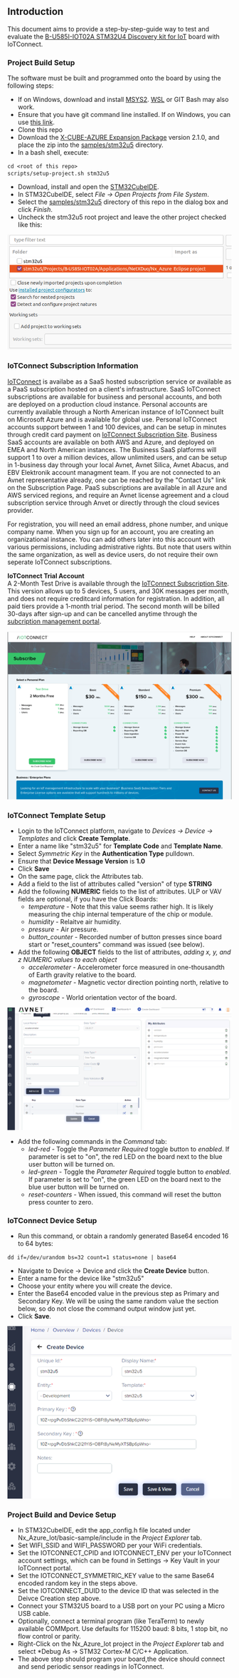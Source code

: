 ## Introduction

This document aims to provide a step-by-step-guide way to test and evaluate the 
[B-U585I-IOT02A STM32U4 Discovery kit for IoT](https://www.st.com/en/evaluation-tools/b-u585i-iot02a.html) board 
with IoTConnect.

### Project Build Setup

The software must be built and programmed onto the board by using the following steps:

* If on Windows, download and install [MSYS2](https://www.msys2.org/). [WSL](https://learn.microsoft.com/en-us/windows/wsl/about) or GIT Bash may also work.
* Ensure that you have git command line installed. If on Windows, you can use [this link](https://gitforwindows.org/).   
* Clone this repo
* Download the [X-CUBE-AZURE Expansion Package](https://www.st.com/en/embedded-software/x-cube-azure.html) version 2.1.0, 
and place the zip into the [samples/stm32u5](samples/stm32u5) directory.
* In a bash shell, execute:

```shell
cd <root of this repo>
scripts/setup-project.sh stm32u5 
```

* Download, install and open the [STM32CubeIDE](https://www.st.com/en/development-tools/stm32cubeide.html).
* In STM32CubeIDE, select *File -> Open Projects from File System*.
* Select the [samples/stm32u5](samples/stm32u5) directory of this repo in the dialog box and click *Finish*.
* Uncheck the stm32u5 root project and leave the other project checked like this:

![Import Project Screenshot](media/import-project.png "Import Project Screenshot]")

### IoTConnect Subscription Information

[IoTConnect](https://iotconnect.io) is availabe as a SaaS hosted subscription service or available as a PaaS subscription hosted on a client's infrastructure. SaaS IoTConnect subscriptions are available for business and personal accounts, and both are deployed on a production cloud instance.  Personal accounts are currently available through a North American instance of IoTConnect built on Microsoft Azure and is available for global use.  Personal IoTConnect accounts support between 1 and 100 devices, and can be setup in minutes through credit card payment on [IoTConnect Subscription Site](https://subscription.iotconnect.io/subscribe). Business SaaS accounts are available on both AWS and Azure, and deployed on EMEA and North American instances.  The Business SaaS platforms will support 1 to over a million devices, allow unlimited users, and can be setup in 1-business day through your local Avnet, Avnet Silica, Avnet Abacus, and EBV Elektronik account managment team. If you are not connected to an Avnet representative already, one can be reached by the "Contact Us" link on the Subscription Page. PaaS subscriptions are available in all Azure and AWS serviced regions, and require an Avnet license agreement and a cloud subscription service through Anvet or directly through the cloud sevices provider. 

For registration, you will need an email address, phone number, and unique company name. When you sign up for an account, you are creating an organizational instance.  You can add others later into this account with various permissions, including admistrative rights.  But note that users within the same organization, as well as device users, do not require their own seperate IoTConnect subscriptions.   

**IoTConnect Trial Account**  
A 2-Month Test Drive is available through the [IoTConnect Subscription Site](https://subscription.iotconnect.io/subscribe).  This version allows up to 5 devices, 5 users, and 30K messages per month, and does not require creditcard information for registration.  In addition, all paid tiers provide a 1-month trial period. The second month will be billed 30-days after sign-up and can be cancelled anytime through the [subcription management portal](https://subscription.iotconnect.io).

![IoTConnect Subscription Screenshot](media/IoTC-subscribe.png "IoTConnect Plans")

### IoTConnect Template Setup

* Login to the IoTConnect platform, navigate to *Devices -> Device -> Templates* and click **Create Template**.
* Enter a name like "stm32u5" for **Template Code** and **Template Name**. 
* Select *Symmetric Key* in the **Authentication Type** pulldown.
* Ensure that **Device Message Version** is **1.0**
* Click **Save**
* On the same page, click the Attributes tab.
* Add a field to the list of attributes called "version" of type **STRING** 
* Add the following **NUMERIC** fields to the list of attributes. ULP or VAV fields are optional, if you have the Click Boards:
  * *temperature* - Note that this value seems rather high. It is likely measuring the chip internal temperature of the chip or module.
  * *humidity* - Relaitve air humidity.
  * *pressure* - Air pressure.
  * *button_counter* - Recorded number of button presses since board start or "reset_counters" command was issued (see below).
* Add the following **OBJECT** fields to the list of attributes, *adding x, y, and z NUMERIC values to each object*
  * *accelerometer* - Accelerometer force measured in one-thousandth of Earth gravity relative to the board.
  * *magnetometer* - Magnetic vector direction pointing north, relative to the board.
  * *gyroscope* - World orientation vector of the board.

![Template Screenshot](media/template-screenshot.png "Template Screenshot")

* Add the following commands in the *Command* tab:
  * *led-red*   - Toggle the *Parameter Required* toggle button to *enabled*. If parameter is set to "on", the red LED on the board next to the blue user button will be turned on. 
  * *led-green* - Toggle the *Parameter Required* toggle button to *enabled*. If parameter is set to "on", the green LED on the board next to the blue user button will be turned on. 
  * *reset-counters* - When issued, this command will reset the button press counter to zero.

### IoTConnect Device Setup

* Run this command, or obtain a randomly generated Base64 encoded 16 to 64 bytes:

```shell
dd if=/dev/urandom bs=32 count=1 status=none | base64
```

* Navigate to Device -> Device and click the **Create Device** button.
* Enter a name for the device like "stm32u5"
* Choose your entity where you will create the device.
* Enter the Base64 encoded value in the previous step as Primary and Secondary Key. 
We will be using the same random value the section below, so do not close the command output window just yet.
* Click **Save**.

![Device Creation Screenshot](media/create-device.png "Device Creation Screenshot")


### Project Build and Device Setup

* In STM32CubeIDE, edit the app_config.h file located under Nx_Azure_Iot/basic-sample/include in the *Project Explorer* tab.
* Set WIFI_SSID and WIFI_PASSWORD per your WiFi credentials.
* Set the IOTCONNECT_CPID and IOTCONNECT_ENV  per your IoTConnect account settings, which can be found in Settings -> Key Vault in your IoTConnect portal.
* Set the IOTCONNECT_SYMMETRIC_KEY value to the same Base64 encoded random key in the steps above.
* Set the IOTCONNECT_DUID to the device ID that was selected in the Deivce Creation step above.
* Connect your STM32U5 board to a USB port on your PC using a Micro USB cable.
* Optionally, connect a terminal program (like TeraTerm) to newly available COMMport. Use defaults for 115200 baud: 8 bits, 1 stop bit, no flow control or parity.
* Right-Click on the Nx_Azure_Iot project in the *Project Explorer* tab and select *Debug As -> STM32 Cortex-M C/C++ Application.
* The above step should program your board,the device should connect and send periodic sensor readings in IoTConnect.  


